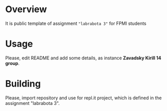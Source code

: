 # Overview

It is public template of assignment `"labrabota 3"` for FPMI students

# Usage

Please, edit README and add some details, as instance **Zavadsky Kirill 14 group**.

# Building

Please, import repository and use for repl.it project, which is defined in the assignment "labrabota 3".
